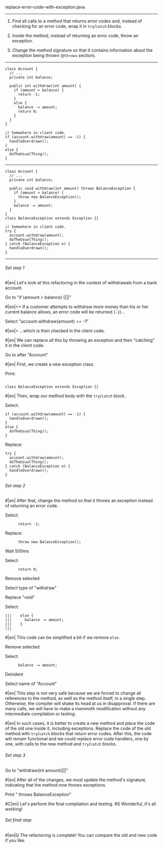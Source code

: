 replace-error-code-with-exception:java

---

1. Find all calls to a method that returns error codes and, instead of checking for an error code, wrap it in `try`/`catch` blocks.

2. Inside the method, instead of returning an error code, throw an exception.

3. Change the method signature so that it contains information about the exception being thrown (`@throws` section).



---

```
class Account {
  // ...
  private int balance;

  public int withdraw(int amount) {
    if (amount > balance) {
      return -1;
    }
    else {
      balance -= amount;
      return 0;
    }
  }
}

// Somewhere in client code.
if (account.withdraw(amount) == -1) {
  handleOverdrawn();
}
else {
  doTheUsualThing();
}
```

---

```
class Account {
  // ...
  private int balance;

  public void withdraw(int amount) throws BalanceException {
    if (amount > balance) {
      throw new BalanceException();
    }
    balance -= amount;
  }
}
class BalanceException extends Exception {}

// Somewhere in client code.
try {
  account.withdraw(amount);
  doTheUsualThing();
} catch (BalanceException e) {
  handleOverdrawn();
}
```

---

###### Set step 1


#|en| Let's look at this refactoring in the context of withdrawals from a bank account.

Go to "if (amount > balance) {|||"


#|en|<+ If a customer attempts to withdraw more money than his or her current balance allows, an error code will be returned (`-1`)…


Select "account.withdraw(amount) == -1"


#|en|= …which is then checked in the client code.


#|en| We can replace all this by throwing an exception and then "catching" it in the client code.

Go to after "Account"


#|en| First, we create a new exception class.

Print:
```

class BalanceException extends Exception {}
```


#|en| Then, wrap our method body with the `try`/`catch` block.

Select:
```
if (account.withdraw(amount) == -1) {
  handleOverdrawn();
}
else {
  doTheUsualThing();
}
```

Replace:
```
try {
  account.withdraw(amount);
  doTheUsualThing();
} catch (BalanceException e) {
  handleOverdrawn();
}
```

###### Set step 2


#|en| After that, change the method so that it throws an exception instead of returning an error code.

Select:
```
      return -1;
```

Replace:
```
      throw new BalanceException();
```

Wait 500ms

Select:
```
      return 0;

```

Remove selected

Select type of "withdraw"

Replace "void"

Select:
```
|||    else {
|||      balance -= amount;
|||    }
|||
```


#|en| This code can be simplified a bit if we remove `else`.

Remove selected

Select:
```
      balance -= amount;
```

Deindent

Select name of "Account"


#|en| This step is not very safe because we are forced to change all references to the method, as well as the method itself, in a single step. Otherwise, the compiler will shake its head at us in disapproval. If there are many calls, we will have to make a mammoth modification without any intermediate compilation or testing.


#|en| In such cases, it is better to create a new method and place the code of the old one inside it, including exceptions. Replace the code of the old method with `try`/`catch` blocks that return error codes. After this, the code will remain functional and we could replace error code handlers, one by one, with calls to the new method and `try`/`catch` blocks.

###### Set step 3

Go to "withdraw(int amount)|||"


#|en| After all of the changes, we must update the method's signature, indicating that the method now throws exceptions.

Print " throws BalanceException"


#C|en| Let's perform the final compilation and testing.
#S Wonderful, it's all working!


###### Set final step


#|en|Q The refactoring is complete! You can compare the old and new code if you like.
